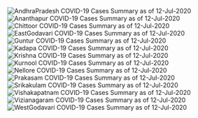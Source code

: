 
<img src="https://deepuhub.github.io/COVID-19/GraphsGenerated/12-Jul-2020/AndhraPradesh_12-Jul-2020.jpg" alt="AndhraPradesh COVID-19 Cases Summary as of 12-Jul-2020">
 <br>										  
<img src="https://deepuhub.github.io/COVID-19/GraphsGenerated/12-Jul-2020/Ananthapur_12-Jul-2020.jpg" alt="Ananthapur COVID-19 Cases Summary as of 12-Jul-2020">
 <br>										  
<img src="https://deepuhub.github.io/COVID-19/GraphsGenerated/12-Jul-2020/Chittoor_12-Jul-2020.jpg" alt="Chittoor COVID-19 Cases Summary as of 12-Jul-2020">
 <br>										  
<img src="https://deepuhub.github.io/COVID-19/GraphsGenerated/12-Jul-2020/EastGodavari_12-Jul-2020.jpg" alt="EastGodavari COVID-19 Cases Summary as of 12-Jul-2020">
 <br>										  
<img src="https://deepuhub.github.io/COVID-19/GraphsGenerated/12-Jul-2020/Guntur_12-Jul-2020.jpg" alt="Guntur COVID-19 Cases Summary as of 12-Jul-2020">
 <br>										  
<img src="https://deepuhub.github.io/COVID-19/GraphsGenerated/12-Jul-2020/Kadapa_12-Jul-2020.jpg" alt="Kadapa COVID-19 Cases Summary as of 12-Jul-2020">
 <br>										  
<img src="https://deepuhub.github.io/COVID-19/GraphsGenerated/12-Jul-2020/Krishna_12-Jul-2020.jpg" alt="Krishna COVID-19 Cases Summary as of 12-Jul-2020">
 <br>										  
<img src="https://deepuhub.github.io/COVID-19/GraphsGenerated/12-Jul-2020/Kurnool_12-Jul-2020.jpg" alt="Kurnool COVID-19 Cases Summary as of 12-Jul-2020">
 <br>										  
<img src="https://deepuhub.github.io/COVID-19/GraphsGenerated/12-Jul-2020/Nellore_12-Jul-2020.jpg" alt="Nellore COVID-19 Cases Summary as of 12-Jul-2020">
 <br>										  
<img src="https://deepuhub.github.io/COVID-19/GraphsGenerated/12-Jul-2020/Prakasam_12-Jul-2020.jpg" alt="Prakasam COVID-19 Cases Summary as of 12-Jul-2020">
 <br>										  
<img src="https://deepuhub.github.io/COVID-19/GraphsGenerated/12-Jul-2020/Srikakulam_12-Jul-2020.jpg" alt="Srikakulam COVID-19 Cases Summary as of 12-Jul-2020">
 <br>										  
<img src="https://deepuhub.github.io/COVID-19/GraphsGenerated/12-Jul-2020/Vishakapatnam_12-Jul-2020.jpg" alt="Vishakapatnam COVID-19 Cases Summary as of 12-Jul-2020">
 <br>										  
<img src="https://deepuhub.github.io/COVID-19/GraphsGenerated/12-Jul-2020/Vizianagaram_12-Jul-2020.jpg" alt="Vizianagaram COVID-19 Cases Summary as of 12-Jul-2020">
 <br>										  
<img src="https://deepuhub.github.io/COVID-19/GraphsGenerated/12-Jul-2020/WestGodavari_12-Jul-2020.jpg" alt="WestGodavari COVID-19 Cases Summary as of 12-Jul-2020">
 <br> 